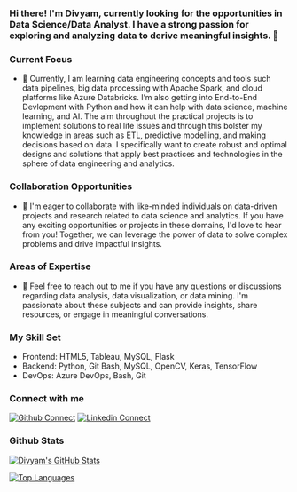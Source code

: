 ### Hi there! I'm Divyam, currently looking for the opportunities in Data Science/Data Analyst. I have a strong passion for exploring and analyzing data to derive meaningful insights. 🚀

### Current Focus
* 🔭 Currently, I am learning data engineering concepts and tools such data pipelines, big data processing with Apache Spark, and cloud platforms like Azure Databricks. I’m also getting into End-to-End Devlopment with Python and how it can help with data science, machine learning, and AI. The aim throughout the practical projects is to implement solutions to real life issues and through this bolster my knowledge in areas such as ETL, predictive modelling, and making decisions based on data. I specifically want to create robust and optimal designs and solutions that apply best practices and technologies in the sphere of data engineering and analytics.

### Collaboration Opportunities
* 👯 I'm eager to collaborate with like-minded individuals on data-driven projects and research related to data science and analytics. If you have any exciting opportunities or projects in these domains, I'd love to hear from you! Together, we can leverage the power of data to solve complex problems and drive impactful insights.

### Areas of Expertise
* 💬 Feel free to reach out to me if you have any questions or discussions regarding data analysis, data visualization, or data mining. I'm passionate about these subjects and can provide insights, share resources, or engage in meaningful conversations.

### My Skill Set
- Frontend:
HTML5, Tableau, MySQL, Flask
- Backend:
Python, Git Bash, MySQL, OpenCV, Keras, TensorFlow
- DevOps:
Azure DevOps, Bash, Git 

### Connect with me
[![Github Connect](https://github.com/user-attachments/assets/f0a123e3-5322-4f26-a76d-7cd1c87aabc1)](https://github.com/divyam-kalwar)
[![Linkedin Connect](https://github.com/user-attachments/assets/d2934b0f-6717-4167-921f-0f60356b8256)](https://www.linkedin.com/in/divyam-kalwar-183184137/)

### Github Stats

[![Divyam's GitHub Stats](https://github-readme-stats.vercel.app/api?username=divyam-kalwar&show_icons=true&theme=radical)](https://github.com/divyam-kalwar)

[![Top Languages](https://github-readme-stats.vercel.app/api/top-langs/?username=divyam-kalwar&layout=compact&theme=radical)](https://github.com/divyam-kalwar)



